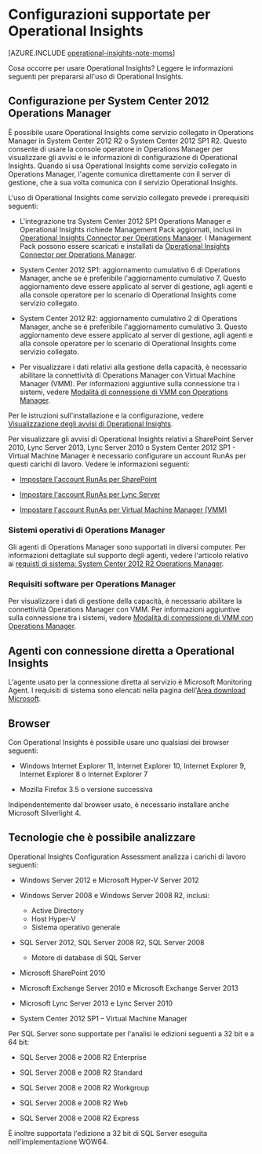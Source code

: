 <properties 
   pageTitle="Configurazioni supportate per Operational Insights"
   description="Informazioni sulle configurazioni necessarie per Operational Insights"
   services="operational-insights"
   documentationCenter=""
   authors="bandersmsft"
   manager="jwhit"
   editor="tysonn" /> <tags 
   ms.service="operational-insights"
   ms.devlang="na"
   ms.topic="article"
   ms.tgt_pltfrm="na"
   ms.workload="na"
   ms.date="04/30/2015"
   ms.author="banders" />

# Configurazioni supportate per Operational Insights

[AZURE.INCLUDE [operational-insights-note-moms](../includes/operational-insights-note-moms.md)]

Cosa occorre per usare Operational Insights? Leggere le informazioni seguenti per prepararsi all'uso di Operational Insights.


## Configurazione per System Center 2012 Operations Manager

È possibile usare Operational Insights come servizio collegato in Operations Manager in System Center 2012 R2 o System Center 2012 SP1 R2. Questo consente di usare la console operatore in Operations Manager per visualizzare gli avvisi e le informazioni di configurazione di Operational Insights. Quando si usa Operational Insights come servizio collegato in Operations Manager, l'agente comunica direttamente con il server di gestione, che a sua volta comunica con il servizio Operational Insights.

L'uso di Operational Insights come servizio collegato prevede i prerequisiti seguenti:


- L'integrazione tra System Center 2012 SP1 Operations Manager e Operational Insights richiede Management Pack aggiornati, inclusi in [Operational Insights Connector per Operations Manager](https://www.microsoft.com/it-it/download/details.aspx?id=38199). I Management Pack possono essere scaricati e installati da [Operational Insights Connector per Operations Manager](https://www.microsoft.com/it-it/download/details.aspx?id=38199).

- System Center 2012 SP1: aggiornamento cumulativo 6 di Operations Manager, anche se è preferibile l'aggiornamento cumulativo 7. Questo aggiornamento deve essere applicato al server di gestione, agli agenti e alla console operatore per lo scenario di Operational Insights come servizio collegato.

- System Center 2012 R2: aggiornamento cumulativo 2 di Operations Manager, anche se è preferibile l'aggiornamento cumulativo 3. Questo aggiornamento deve essere applicato al server di gestione, agli agenti e alla console operatore per lo scenario di Operational Insights come servizio collegato.

- Per visualizzare i dati relativi alla gestione della capacità, è necessario abilitare la connettività di Operations Manager con Virtual Machine Manager \(VMM\). Per informazioni aggiuntive sulla connessione tra i sistemi, vedere [Modalità di connessione di VMM con Operations Manager](https://technet.microsoft.com/it-it/library/hh882396.aspx).

Per le istruzioni sull'installazione e la configurazione, vedere [Visualizzazione degli avvisi di Operational Insights](http://go.microsoft.com/fwlink/?LinkID=293793).

Per visualizzare gli avvisi di Operational Insights relativi a SharePoint Server 2010, Lync Server 2013, Lync Server 2010 o System Center 2012 SP1 - Virtual Machine Manager è necessario configurare un account RunAs per questi carichi di lavoro. Vedere le informazioni seguenti:


- [Impostare l'account RunAs per SharePoint](operational-insights-run-as.md)

- [Impostare l'account RunAs per Lync Server](operational-insights-run-as.md)

- [Impostare l'account RunAs per Virtual Machine Manager \(VMM\)](operational-insights-run-as.md)

### Sistemi operativi di Operations Manager

Gli agenti di Operations Manager sono supportati in diversi computer. Per informazioni dettagliate sul supporto degli agenti, vedere l'articolo relativo ai [requisti di sistema: System Center 2012 R2 Operations Manager](https://technet.microsoft.com/library/dn249696.aspx).

### Requisiti software per Operations Manager

Per visualizzare i dati di gestione della capacità, è necessario abilitare la connettività Operations Manager con VMM. Per informazioni aggiuntive sulla connessione tra i sistemi, vedere [Modalità di connessione di VMM con Operations Manager](https://technet.microsoft.com/it-it/library/hh882396.aspx).

## Agenti con connessione diretta a Operational Insights

L'agente usato per la connessione diretta al servizio è Microsoft Monitoring Agent. I requisiti di sistema sono elencati nella pagina dell'[Area download Microsoft](https://www.microsoft.com/it-it/download/details.aspx?id=40316&e6b34bbe-475b-1abd-2c51-b5034bcdd6d2=True).

## Browser

Con Operational Insights è possibile usare uno qualsiasi dei browser seguenti:

- Windows Internet Explorer 11, Internet Explorer 10, Internet Explorer 9, Internet Explorer 8 o Internet Explorer 7

- Mozilla Firefox 3.5 o versione successiva

Indipendentemente dal browser usato, è necessario installare anche Microsoft Silverlight 4.

## Tecnologie che è possibile analizzare

Operational Insights Configuration Assessment analizza i carichi di lavoro seguenti:

- Windows Server 2012 e Microsoft Hyper-V Server 2012

- Windows Server 2008 e Windows Server 2008 R2, inclusi:
    - Active Directory
	- Host Hyper-V
	- Sistema operativo generale

- SQL Server 2012, SQL Server 2008 R2, SQL Server 2008
    - Motore di database di SQL Server

- Microsoft SharePoint 2010

- Microsoft Exchange Server 2010 e Microsoft Exchange Server 2013

- Microsoft Lync Server 2013 e Lync Server 2010

- System Center 2012 SP1 – Virtual Machine Manager

Per SQL Server sono supportate per l'analisi le edizioni seguenti a 32 bit e a 64 bit:

- SQL Server 2008 e 2008 R2 Enterprise

- SQL Server 2008 e 2008 R2 Standard

- SQL Server 2008 e 2008 R2 Workgroup

- SQL Server 2008 e 2008 R2 Web

- SQL Server 2008 e 2008 R2 Express

È inoltre supportata l'edizione a 32 bit di SQL Server eseguita nell'implementazione WOW64.


<!--HONumber=54-->